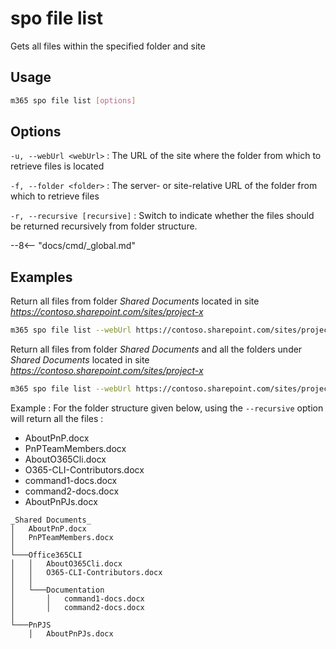 # spo file list

Gets all files within the specified folder and site

## Usage

```sh
m365 spo file list [options]
```

## Options

`-u, --webUrl <webUrl>`
: The URL of the site where the folder from which to retrieve files is located

`-f, --folder <folder>`
: The server- or site-relative URL of the folder from which to retrieve files

`-r, --recursive [recursive]`
: Switch to indicate whether the files should be returned recursively from folder structure.


--8<-- "docs/cmd/_global.md"

## Examples

Return all files from folder _Shared Documents_ located in site _https://contoso.sharepoint.com/sites/project-x_

```sh
m365 spo file list --webUrl https://contoso.sharepoint.com/sites/project-x --folder 'Shared Documents'
```



Return all files from folder _Shared Documents_ and all the folders under _Shared Documents_ located in site _https://contoso.sharepoint.com/sites/project-x_
```sh
m365 spo file list --webUrl https://contoso.sharepoint.com/sites/project-x --folder 'Shared Documents --recursive'
```

Example : For the folder structure given below, using the ``--recursive`` option will return all the files : 
- AboutPnP.docx
- PnPTeamMembers.docx
- AboutO365Cli.docx
- O365-CLI-Contributors.docx
- command1-docs.docx
- command2-docs.docx
- AboutPnPJs.docx


```
_Shared Documents_
│   AboutPnP.docx
│   PnPTeamMembers.docx    
│
└───Office365CLI
│   │   AboutO365Cli.docx
│   │   O365-CLI-Contributors.docx
│   │
│   └───Documentation
│       │   command1-docs.docx
│       │   command2-docs.docx
│   
└───PnPJS
    │   AboutPnPJs.docx
```



